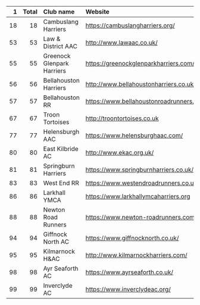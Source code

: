 |   1 |   Total | Club name                  | Website                                    |
|----:|--------:|:---------------------------|:-------------------------------------------|
|  18 |      18 | Cambuslang Harriers        | https://cambuslangharriers.org/            |
|  53 |      53 | Law & District AAC         | http://www.lawaac.co.uk/                   |
|  55 |      55 | Greenock Glenpark Harriers | https://greenockglenparkharriers.com/      |
|  56 |      56 | Bellahouston Harriers      | http://www.bellahoustonharriers.co.uk/     |
|  57 |      57 | Bellahouston RR            | https://www.bellahoustonroadrunners.co.uk/ |
|  67 |      67 | Troon Tortoises            | http://troontortoises.co.uk                |
|  77 |      77 | Helensburgh AAC            | https://www.helensburghaac.com/            |
|  80 |      80 | East Kilbride AC           | http://www.ekac.org.uk/                    |
|  81 |      81 | Springburn Harriers        | https://www.springburnharriers.co.uk/      |
|  83 |      83 | West End RR                | https://www.westendroadrunners.co.uk/      |
|  86 |      86 | Larkhall YMCA              | https://www.larkhallymcaharriers.org       |
|  88 |      88 | Newton Road Runners        | https://www.newton-roadrunners.com/        |
|  94 |      94 | Giffnock North AC          | https://www.giffnocknorth.co.uk/           |
|  95 |      95 | Kilmarnock H&AC            | http://www.kilmarnockharriers.com/         |
|  98 |      98 | Ayr Seaforth AC            | https://www.ayrseaforth.co.uk/             |
|  99 |      99 | Inverclyde AC              | https://www.inverclydeac.org/              |